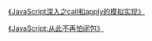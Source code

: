 [《JavaScript深入之call和apply的模拟实现》](https://mp.weixin.qq.com/s?__biz=MzA4ODUzNTE2Nw==&mid=2451045809&idx=1&sn=e886ec7a13e567e88be7ebcfef9cd6e5&chksm=87cbe4a1b0bc6db712cbb122ff2f5acc37bb07a61e41187e5ebce1b90d06cbd8482d1d9b4797&token=1251162134&lang=zh_CN#rd)

[《JavaScript:从此不再怕闭包》](https://mp.weixin.qq.com/s?__biz=MzA4ODUzNTE2Nw==&mid=2451045788&idx=1&sn=c10bd057638cb596be6c69923e5f6505&chksm=87cbe48cb0bc6d9a12c6a774589c2fde7ac515b6e4ae0a2c05aaff642294320419992ecff5f1&token=1251162134&lang=zh_CN#rd)